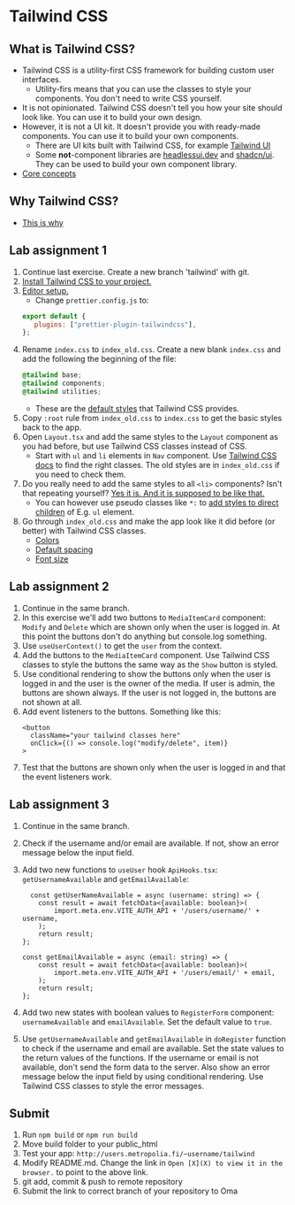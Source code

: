 # Tailwind CSS

## What is Tailwind CSS?

- Tailwind CSS is a utility-first CSS framework for building custom user interfaces.
    - Utility-firs means that you can use the classes to style your components. You don't need to write CSS yourself.
- It is not opinionated. Tailwind CSS doesn't tell you how your site should look like. You can use it to build your own
  design.
- However, it is not a UI kit. It doesn't provide you with ready-made components. You can use it to build your own
  components.
    - There are UI kits built with Tailwind CSS, for example [Tailwind UI](https://tailwindui.com/)
    - Some **not**-component libraries are [headlessui.dev](https://headlessui.dev/)
      and [shadcn/ui](https://ui.shadcn.com/). They can be used to build your own component library.
- [Core concepts](https://tailwindcss.com/docs/utility-first)

## Why Tailwind CSS?

- [This is why](https://www.youtube.com/watch?v=t-eR4hA7obg)

## Lab assignment 1

1. Continue last exercise. Create a new branch 'tailwind' with git.
2. [Install Tailwind CSS to your project.](https://tailwindcss.com/docs/guides/vite#react)
3. [Editor setup.](https://tailwindcss.com/docs/editor-setup)
    - Change `prettier.config.js` to:
    ```js
    export default {
       plugins: ["prettier-plugin-tailwindcss"],
    };
    ```
4. Rename `index.css` to `index_old.css`. Create a new blank `index.css` and add the following the beginning of the
   file:
    ```css
    @tailwind base;
    @tailwind components;
    @tailwind utilities;
    ```
    - These are the [default styles](https://tailwindcss.com/docs/preflight) that Tailwind CSS provides.
5. Copy `:root` rule from `index_old.css` to `index.css` to get the basic styles back to the app.
6. Open `Layout.tsx` and add the same styles to the `Layout` component as you had before, but use Tailwind CSS classes
   instead of CSS.
    - Start with `ul` and `li` elements in `Nav` component. Use [Tailwind CSS docs](https://tailwindcss.com/docs) to
      find the right classes. The old styles are in `index_old.css` if you need to check them.
7. Do you really need to add the same styles to all `<li>` components? Isn't that repeating
   yourself? [Yes it is. And it is supposed to be like that.](https://tailwindcss.com/docs/reusing-styles#/dashboard)
    - You can however use pseudo classes like `*:`
      to [add styles to direct children](https://tailwindcss.com/docs/hover-focus-and-other-states#styling-direct-children)
      of E.g. `ul` element.
8. Go through `index_old.css` and make the app look like it did before (or better) with Tailwind CSS classes.
    - [Colors](https://tailwindcolor.com/)
    - [Default spacing](https://tailwindcss.com/docs/customizing-spacing#default-spacing-scale)
    - [Font size](https://tailwindcss.com/docs/font-size)

## Lab assignment 2

1. Continue in the same branch.
2. In this exercise we'll add two buttons to `MediaItemCard` component: `Modify` and `Delete` which are shown only when the user is logged in. At this point the buttons don't do anything but console.log something.
3. Use `useUserContext()` to get the `user` from the context.
4. Add the buttons to the `MediaItemCard` component. Use Tailwind CSS classes to style the buttons the same way as the `Show` button is styled.
5. Use conditional rendering to show the buttons only when the user is logged in and the user is the owner of the media. If user is admin, the buttons are shown always. If the user is not logged in, the buttons are not shown at all.
6. Add event listeners to the buttons. Something like this:
    ```tsx
    <button
      className="your tailwind classes here"
      onClick={() => console.log("modify/delete", item)}
    >
    ```
7. Test that the buttons are shown only when the user is logged in and that the event listeners work.

## Lab assignment 3
1. Continue in the same branch.
2. Check if the username and/or email are available. If not, show an error message below the input field.
3. Add two new functions to `useUser` hook `ApiHooks.tsx`: `getUsernameAvailable` and `getEmailAvailable`:
    ```tsx
      const getUserNameAvailable = async (username: string) => {
        const result = await fetchData<{available: boolean}>(
            import.meta.env.VITE_AUTH_API + '/users/username/' + username,
        );
        return result;
    };
    
    const getEmailAvailable = async (email: string) => {
        const result = await fetchData<{available: boolean}>(
            import.meta.env.VITE_AUTH_API + '/users/email/' + email,
        );
        return result;
    };
    ``` 
   
4. Add two new states with boolean values to `RegisterForm` component: `usernameAvailable` and `emailAvailable`. Set the default value to `true`.
5. Use `getUsernameAvailable` and `getEmailAvailable` in `doRegister` function to check if the username and email are available. Set the state values to the return values of the functions. If the username or email is not available, don't send the form data to the server. Also show an error message below the input field by using conditional rendering. Use Tailwind CSS classes to style the error messages.

## Submit

1. Run `npm build` or `npm run build`
2. Move build folder to your public_html
3. Test your app: `http://users.metropolia.fi/~username/tailwind`
4. Modify README.md. Change the link in `Open [X](X) to view it in the browser.` to point to the above link.
5. git add, commit & push to remote repository
6. Submit the link to correct branch of your repository to Oma
